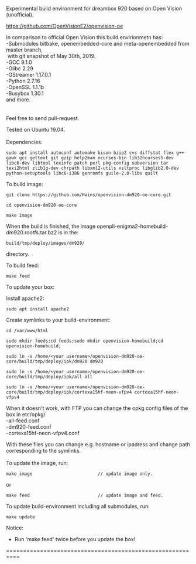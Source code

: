 Experimental build environment for dreambox 920 based on Open Vision (unofficial).

https://github.com/OpenVisionE2/openvision-oe

In comparison to official Open Vision this build envirionmetn has:<br>
-Submodules bitbake, openembedded-core and meta-openembedded from master branch,<br>
&nbsp;with git snapshot of May 30th, 2019.<br>
-GCC 9.1.0<br>
-Glibc 2.29<br>
-GStreamer 1.17.0.1<br>
-Python 2.7.16<br>
-OpenSSL 1.1.1b<br>
-Busybox 1.30.1<br>
and more.<br>
<br>
<br>
Feel free to send pull-request.

Tested on Ubuntu 19.04.
<br>
<br>
Dependencies:
```
sudo apt install autoconf automake bison bzip2 cvs diffstat flex g++ gawk gcc gettext git gzip help2man ncurses-bin lib32ncurses5-dev libc6-dev libtool texinfo patch perl pkg-config subversion tar texi2html zlib1g-dev chrpath libxml2-utils xsltproc libglib2.0-dev python-setuptools libc6-i386 genromfs guile-2.0-libs quilt
```
To build image:
```
git clone https://github.com/Hains/openvision-dm920-oe-core.git

cd openvision-dm920-oe-core

make image
```
When the build is finished, the image openpli-enigma2-homebuild-dm920.rootfs.tar.bz2 is in the:
```
build/tmp/deploy/images/dm920/
```
directory.

To build feed:
```
make feed
```

To update your box:

Install apache2:
```
sudo apt install apache2
```
Create symlinks to your build-environment:
```
cd /var/www/html

sudo mkdir feeds;cd feeds;sudo mkdir openvision-homebuild;cd openvision-homebuild;

sudo ln -s /home/<your username>/openvision-dm920-oe-core/build/tmp/deploy/ipk/dm920 dm920 

sudo ln -s /home/<your username>/openvision-dm920-oe-core/build/tmp/deploy/ipk/all all

sudo ln -s /home/<your username>/openvision-dm920-oe-core/build/tmp/deploy/ipk/cortexa15hf-neon-vfpv4 cortexa15hf-neon-vfpv4
```
When it doesn't work, with FTP you can change the opkg config files of the box in etc/opkg/<br>
-all-feed.conf<br>
-dm920-feed.conf<br>
-cortexa15hf-neon-vfpv4.conf<br>

With these files you can change e.g. hostname or ipadress and change path corresponding to the symlinks.
<br>
<br>
To update the image, run:
```
make image                         // update image only.
```
or  
```
make feed                          // update image and feed.
```

To update build-environment including all submodules, run:
```
make update
```

Notice: 
* Run 'make feed' twice before you update the box!

==========================================================
